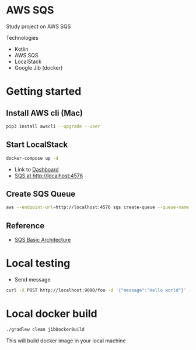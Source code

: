 # AWS SQS
Study project on AWS SQS

Technologies
* Kotlin
* AWS SQS
* LocalStack
* Google Jib (docker) 

# Getting started

## Install AWS cli (Mac)
```bash
pip3 install awscli --upgrade --user
```

## Start LocalStack
```bash
docker-compose up -d
```

* Link to [Dashboard](http://localhost:8080)
* [SQS at http://localhost:4576](http://localhost:4576)

## Create SQS Queue
```bash
aws --endpoint-url=http://localhost:4576 sqs create-queue --queue-name helloTopic
```

## Reference
* [SQS Basic Architecture](https://github.com/awsdocs/amazon-sqs-developer-guide/blob/master/doc_source/sqs-basic-architecture.md)

# Local testing

* Send message
```bash
curl -X POST http://localhost:9090/foo -d '{"message":"Hello world"}' -H "Content-Type: application/json"
```

# Local docker build
```bash
./gradlew clean jibDockerBuild
```
This will build docker image in your local machine
